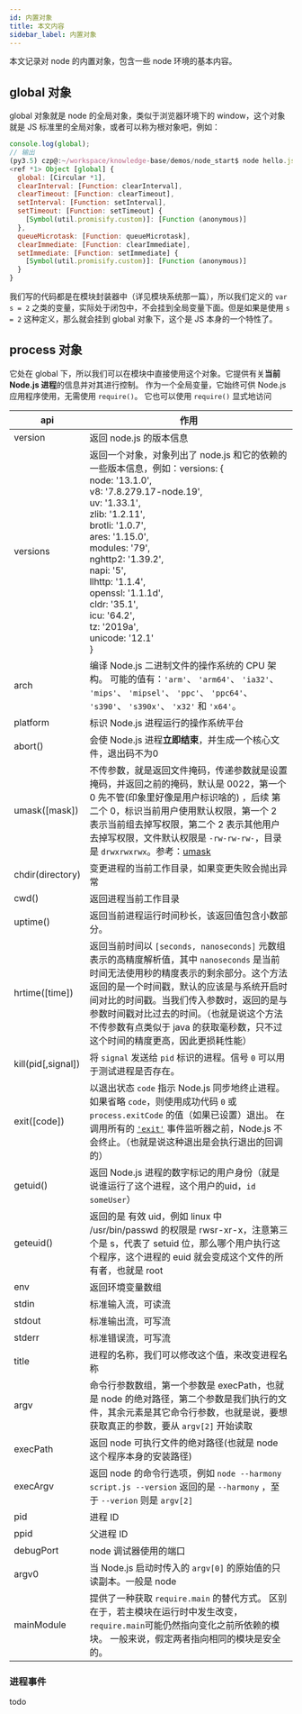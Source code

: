 ```yaml
---
id: 内置对象
title: 本文内容
sidebar_label: 内置对象
---
```


本文记录对 node 的内置对象，包含一些 node 环境的基本内容。



## global 对象

global 对象就是 node 的全局对象，类似于浏览器环境下的 window，这个对象就是 JS 标准里的全局对象，或者可以称为根对象吧，例如：

```javascript
console.log(global);
// 输出
(py3.5) czp@:~/workspace/knowledge-base/demos/node_start$ node hello.js
<ref *1> Object [global] {
  global: [Circular *1],
  clearInterval: [Function: clearInterval],
  clearTimeout: [Function: clearTimeout],
  setInterval: [Function: setInterval],
  setTimeout: [Function: setTimeout] {
    [Symbol(util.promisify.custom)]: [Function (anonymous)]
  },
  queueMicrotask: [Function: queueMicrotask],
  clearImmediate: [Function: clearImmediate],
  setImmediate: [Function: setImmediate] {
    [Symbol(util.promisify.custom)]: [Function (anonymous)]
  }
}
```

我们写的代码都是在模块封装器中（详见模块系统那一篇），所以我们定义的 `var s = 2` 之类的变量，实际处于闭包中，不会挂到全局变量下面。但是如果是使用 `s = 2` 这种定义，那么就会挂到 global 对象下，这个是 JS 本身的一个特性了。



## process 对象

它处在 global 下，所以我们可以在模块中直接使用这个对象。它提供有关**当前 Node.js 进程**的信息并对其进行控制。 作为一个全局变量，它始终可供 Node.js 应用程序使用，无需使用 `require()`。 它也可以使用 `require()` 显式地访问

| api                | 作用                                                         |
| ------------------ | ------------------------------------------------------------ |
| version            | 返回 node.js 的版本信息                                      |
| versions           | 返回一个对象，对象列出了 node.js 和它的依赖的一些版本信息，例如：versions: {<br/>    node: '13.1.0',<br/>    v8: '7.8.279.17-node.19',<br/>    uv: '1.33.1',<br/>    zlib: '1.2.11',<br/>    brotli: '1.0.7',<br/>    ares: '1.15.0',<br/>    modules: '79',<br/>    nghttp2: '1.39.2',<br/>    napi: '5',<br/>    llhttp: '1.1.4',<br/>    openssl: '1.1.1d',<br/>    cldr: '35.1',<br/>    icu: '64.2',<br/>    tz: '2019a',<br/>    unicode: '12.1'<br/>  } |
| arch               | 编译 Node.js 二进制文件的操作系统的 CPU 架构。 可能的值有：`'arm'`、 `'arm64'`、 `'ia32'`、 `'mips'`、 `'mipsel'`、 `'ppc'`、 `'ppc64'`、 `'s390'`、 `'s390x'`、 `'x32'` 和 `'x64'`。 |
| platform           | 标识 Node.js 进程运行的操作系统平台                          |
| abort()            | 会使 Node.js 进程**立即结束**，并生成一个核心文件，退出码不为0 |
| umask([mask])      | 不传参数，就是返回文件掩码，传递参数就是设置掩码，并返回之前的掩码，默认是 0022，第一个 0 先不管(印象里好像是用户标识啥的) ，后续 第二个 0，标识当前用户使用默认权限，第一个 2 表示当前组去掉写权限，第二个 2 表示其他用户去掉写权限，文件默认权限是 `-rw-rw-rw-`，目录是 `drwxrwxrwx`。参考：[umask](https://www.cnblogs.com/sench/p/8933638.html) |
| chdir(directory)   | 变更进程的当前工作目录，如果变更失败会抛出异常               |
| cwd()              | 返回进程当前工作目录                                         |
| uptime()           | 返回当前进程运行时间秒长，该返回值包含小数部分。             |
| hrtime([time])     | 返回当前时间以 `[seconds, nanoseconds]` 元数组表示的高精度解析值，其中 `nanoseconds` 是当前时间无法使用秒的精度表示的剩余部分。这个方法返回的是一个时间戳，默认的应该是与系统开启时间对比的时间戳。当我们传入参数时，返回的是与参数时间戳对比过去的时间。（也就是说这个方法不传参数有点类似于 java 的获取毫秒数，只不过这个时间的精度更高，因此更损耗性能） |
| kill(pid[,signal]) | 将 `signal` 发送给 `pid` 标识的进程。信号 `0` 可以用于测试进程是否存在。 |
| exit([code])       | 以退出状态 `code` 指示 Node.js 同步地终止进程。 如果省略 `code`，则使用成功代码 `0` 或 `process.exitCode` 的值（如果已设置）退出。 在调用所有的 [`'exit'`](http://nodejs.cn/s/YpyNLc) 事件监听器之前，Node.js 不会终止。（也就是说这种退出是会执行退出的回调的） |
| getuid()           | 返回 Node.js 进程的数字标记的用户身份（就是说谁运行了这个进程，这个用户的uid，`id someUser`） |
| geteuid()          | 返回的是 有效 uid，例如 linux 中 /usr/bin/passwd 的权限是 rwsr-xr-x，注意第三个是 s，代表了 setuid 位，那么哪个用户执行这个程序，这个进程的 euid 就会变成这个文件的所有者，也就是 root |
| env                | 返回环境变量数组                                             |
| stdin              | 标准输入流，可读流                                           |
| stdout             | 标准输出流，可写流                                           |
| stderr             | 标准错误流，可写流                                           |
| title              | 进程的名称，我们可以修改这个值，来改变进程名称               |
| argv               | 命令行参数数组，第一个参数是 execPath，也就是 node 的绝对路径，第二个参数是我们执行的文件，其余元素是其它命令行参数，也就是说，要想获取真正的参数，要从 `argv[2]` 开始读取 |
| execPath           | 返回 node 可执行文件的绝对路径(也就是 node 这个程序本身的安装路径) |
| execArgv           | 返回 node 的命令行选项，例如 `node --harmony script.js --version` 返回的是 `--harmony` ，至于 `--verion` 则是 `argv[2]` |
| pid                | 进程 ID                                                      |
| ppid               | 父进程 ID                                                    |
| debugPort          | node 调试器使用的端口                                        |
| argv0              | 当 Node.js 启动时传入的 `argv[0]` 的原始值的只读副本。一般是 node |
| mainModule         | 提供了一种获取 `require.main` 的替代方式。 区别在于，若主模块在运行时中发生改变，`require.main`可能仍然指向变化之前所依赖的模块。 一般来说，假定两者指向相同的模块是安全的。 |



### 进程事件

todo



